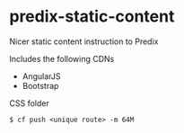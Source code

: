 # predix-static-content
Nicer static content instruction to Predix

Includes the following CDNs

* AngularJS 
* Bootstrap

CSS folder

`$ cf push <unique route> -m 64M`